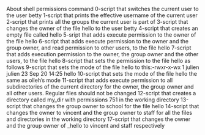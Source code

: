 About shell permissions command
0-script that switches the current user to the user betty
1-script that prints the effective username of the current user
2-script that prints all the groups the current user is part of
3-script that changes the owner of the file hello to the user betty
4-script that creates an empty file called hello
5-sript that adds execute permission to the owner of the file hello
6-script that adds execute permission to the owner and the group owner, and read permission to other users, to the file hello
7-script that adds execution permission to the owner, the group owner and the other users, to the file hello
8-script that sets the permission to the file hello as follows
9-script that sets the mode of the file hello to this:-rwxr-x-wx 1 julien julien 23 Sep 20 14:25 hello
10-script that sets the mode of the file hello the same as olleh’s mode
11-script that adds execute permission to all subdirectories of the current directory for the owner, the group owner and all other users. Regular files should not be changed
12-script that creates a directory called my_dir with permissions 751 in the working directory
13-script that changes the group owner to school for the file hello
14-script that changes the owner to vincent and the group owner to staff for all the files and directories in the working directory
17-script that changes the owner and the group owner of _hello to vincent and staff respectively
